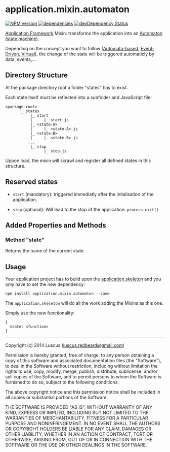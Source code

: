 # application.mixin.automaton
[![NPM version](https://badge.fury.io/js/application.mixin.automaton.svg)](http://badge.fury.io/js/application.mixin.automaton)
[![dependencies](https://david-dm.org/luscus/application.mixin.automaton.svg)](https://david-dm.org/luscus/application.mixin.automaton)
[![devDependency Status](https://david-dm.org/luscus/application.mixin.automaton/dev-status.svg?theme=shields.io)](https://david-dm.org/luscus/application.mixin.automaton#info=devDependencies)

[Application Framework](https://github.com/luscus/application.skeleton) Mixin: transforms the application into an [Automaton (state machine)](http://en.wikipedia.org/wiki/Automata_theory).

Depending on the concept you want to follow ([Automata-based](http://en.wikipedia.org/wiki/Automata-based_programming), [Event-Driven](http://en.wikipedia.org/wiki/Event-driven_finite-state_machine), [Virtual](http://en.wikipedia.org/wiki/Virtual_finite-state_machine)), the change of the state will be triggered automaticly by data, events,...


## Directory Structure

At the package directory root a folder "states" has to exist.

Each state itself must be reflected into a subfolder and JavaScript file:

    <package-root>
          |_ states
               |_ start
               |     |_ start.js
               |_ <state-A>
               |     |_ <state-A>.js
               |_ <state-B>
               |     |_ <state-B>.js
              ...
               |_ stop
                     |_ stop.js

Uppon load, the mixin will scrawl and register all defined states in this structure.

## Reserved states

- `start` (mandatory): triggered immediatly after the initalisation of the application.

- `stop` (optional): Will lead to the stop of the application: `process.exit()`

## Added Properties and Methods

### Method "state"

Returns the name of the current state.


## Usage

Your application project has to build upon the [application.skeleton](https://github.com/luscus/application.skeleton) and you only have to set the new dependency:

    npm install application.mixin.automaton --save

The `application.skeleton` will do all the work adding the Mixins as this one.

Simply use the new functionality:

    {
      state: <function>
    }

--------------
Copyright (c) 2014 Luscus (luscus.redbeard@gmail.com)

Permission is hereby granted, free of charge, to any person obtaining a copy of this software and associated documentation files (the "Software"), to deal in the Software without restriction, including without limitation the rights to use, copy, modify, merge, publish, distribute, sublicense, and/or sell copies of the Software, and to permit persons to whom the Software is furnished to do so, subject to the following conditions:

The above copyright notice and this permission notice shall be included in all copies or substantial portions of the Software.

THE SOFTWARE IS PROVIDED "AS IS", WITHOUT WARRANTY OF ANY KIND, EXPRESS OR IMPLIED, INCLUDING BUT NOT LIMITED TO THE WARRANTIES OF MERCHANTABILITY, FITNESS FOR A PARTICULAR PURPOSE AND NONINFRINGEMENT. IN NO EVENT SHALL THE AUTHORS OR COPYRIGHT HOLDERS BE LIABLE FOR ANY CLAIM, DAMAGES OR OTHER LIABILITY, WHETHER IN AN ACTION OF CONTRACT, TORT OR OTHERWISE, ARISING FROM, OUT OF OR IN CONNECTION WITH THE SOFTWARE OR THE USE OR OTHER DEALINGS IN THE SOFTWARE.
